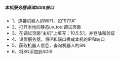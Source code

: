 ##### 本机服务器调试ADIS接口
* 1、连接机器人的WIFI，如"977A"
* 2、打开本地的静态uv_tool调试页面
* 3、在调试页面“主机”上填写：10.5.5.1，并登陆和验证
* 4、设置服务器，将IP和端口换成本机的IP和端口
* 5、获取机器人信息，查询机器人的SN
* 6、将SN添加到ADIS